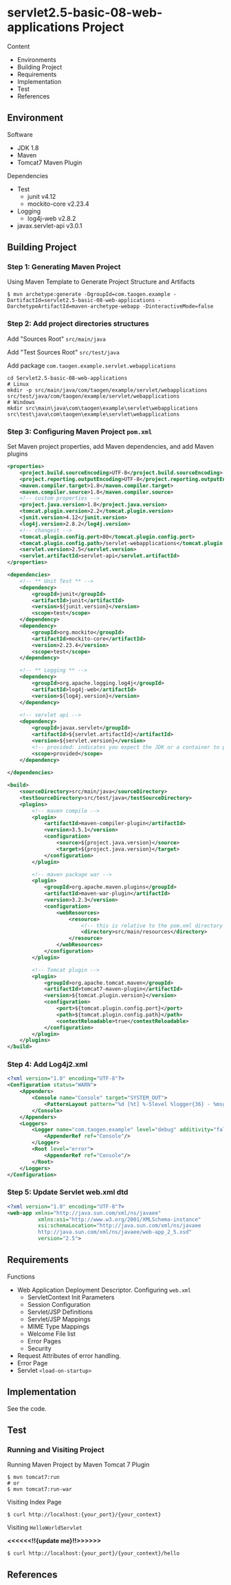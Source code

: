 # servlet2.5-basic-08-web-applications Project

Content

- Environments
- Building Project
- Requirements
- Implementation
- Test
- References

## Environment

Software

- JDK 1.8
- Maven
- Tomcat7 Maven Plugin

Dependencies

- Test
  - junit v4.12
  - mockito-core v2.23.4
- Logging
  - log4j-web v2.8.2
- javax.servlet-api v3.0.1



## Building Project

### Step 1: Generating Maven Project

Using Maven Template to Generate Project Structure and Artifacts

```shell
$ mvn archetype:generate -DgroupId=com.taogen.example -DartifactId=servlet2.5-basic-08-web-applications -DarchetypeArtifactId=maven-archetype-webapp -DinteractiveMode=false
```

### Step 2: Add project directories structures  

Add "Sources Root" `src/main/java`

Add "Test Sources Root" `src/test/java`

Add package `com.taogen.example.servlet.webapplications`

```shell
cd Servlet2.5-basic-08-web-applications
# Linux
mkdir -p src/main/java/com/taogen/example/servlet/webapplications src/test/java/com/taogen/example/servlet/webapplications
# Windows
mkdir src\main\java\com\taogen\example\servlet\webapplications src\test\java\com\taogen\example\servlet\webapplications
```

### Step 3: Configuring Maven Project `pom.xml`

Set Maven project properties, add Maven dependencies, and add Maven plugins

```xml
<properties>
    <project.build.sourceEncoding>UTF-8</project.build.sourceEncoding>
    <project.reporting.outputEncoding>UTF-8</project.reporting.outputEncoding>
    <maven.compiler.target>1.8</maven.compiler.target>
    <maven.compiler.source>1.8</maven.compiler.source>
    <!-- custom properties -->
    <project.java.version>1.8</project.java.version>
    <tomcat.plugin.version>2.2</tomcat.plugin.version>
    <junit.version>4.12</junit.version>
    <log4j.version>2.8.2</log4j.version>
    <!-- changeit -->
    <tomcat.plugin.config.port>80</tomcat.plugin.config.port>
    <tomcat.plugin.config.path>/servlet-webapplications</tomcat.plugin.config.path>
    <servlet.version>2.5</servlet.version>
    <servlet.artifactId>servlet-api</servlet.artifactId>
</properties>

<dependencies>
    <!-- ** Unit Test ** -->
    <dependency>
        <groupId>junit</groupId>
        <artifactId>junit</artifactId>
        <version>${junit.version}</version>
        <scope>test</scope>
    </dependency>
    <dependency>
        <groupId>org.mockito</groupId>
        <artifactId>mockito-core</artifactId>
        <version>2.23.4</version>
        <scope>test</scope>
    </dependency>

    <!-- ** Logging ** -->
    <dependency>
        <groupId>org.apache.logging.log4j</groupId>
        <artifactId>log4j-web</artifactId>
        <version>${log4j.version}</version>
    </dependency>
    
    <!-- servlet api -->
    <dependency>
        <groupId>javax.servlet</groupId>
        <artifactId>${servlet.artifactId}</artifactId>
        <version>${servlet.version}</version>
        <!-- provided: indicates you expect the JDK or a container to provide the dependency at runtime. set the dependency on the Servlet API and related Java EE APIs to scope provided because the web container provides those classes. -->
        <scope>provided</scope>
    </dependency>
    
</dependencies>

<build>
    <sourceDirectory>src/main/java</sourceDirectory>
    <testSourceDirectory>src/test/java</testSourceDirectory>
    <plugins>
        <!-- maven compile -->
        <plugin>
            <artifactId>maven-compiler-plugin</artifactId>
            <version>3.5.1</version>
            <configuration>
                <source>${project.java.version}</source>
                <target>${project.java.version}</target>
            </configuration>
        </plugin>

        <!-- maven package war -->
        <plugin>
            <groupId>org.apache.maven.plugins</groupId>
            <artifactId>maven-war-plugin</artifactId>
            <version>3.2.3</version>
            <configuration>
                <webResources>
                    <resource>
                        <!-- this is relative to the pom.xml directory -->
                        <directory>src/main/resources</directory>
                    </resource>
                </webResources>
            </configuration>
        </plugin>

        <!-- Tomcat plugin -->
        <plugin>
            <groupId>org.apache.tomcat.maven</groupId>
            <artifactId>tomcat7-maven-plugin</artifactId>
            <version>${tomcat.plugin.version}</version>
            <configuration>
                <port>${tomcat.plugin.config.port}</port>
                <path>${tomcat.plugin.config.path}</path>
                <contextReloadable>true</contextReloadable>
            </configuration>
        </plugin>
    </plugins>
</build>
```

### Step 4: Add Log4j2.xml

```xml
<?xml version="1.0" encoding="UTF-8"?>
<Configuration status="WARN">
    <Appenders>
        <Console name="Console" target="SYSTEM_OUT">
            <PatternLayout pattern="%d [%t] %-5level %logger{36} - %msg%n"/>
        </Console>
    </Appenders>
    <Loggers>
        <Logger name="com.taogen.example" level="debug" additivity="false">
            <AppenderRef ref="Console"/>
        </Logger>
        <Root level="error">
            <AppenderRef ref="Console"/>
        </Root>
    </Loggers>
</Configuration>
```

### Step 5: Update Servlet web.xml dtd

```xml
<?xml version="1.0" encoding="UTF-8"?>
<web-app xmlns="http://java.sun.com/xml/ns/javaee"
	      xmlns:xsi="http://www.w3.org/2001/XMLSchema-instance"
	      xsi:schemaLocation="http://java.sun.com/xml/ns/javaee 
	      http://java.sun.com/xml/ns/javaee/web-app_2_5.xsd"
	      version="2.5">
```



## Requirements

Functions

- Web Application Deployment Descriptor. Configuring `web.xml`
  - ServletContext Init Parameters
  - Session Configuration
  - Servlet/JSP Definitions
  - Servlet/JSP Mappings
  - MIME Type Mappings
  - Welcome File list
  - Error Pages
  - Security
- Request Attributes of error handling.
- Error Page
- Servlet `<load-on-startup>`

## Implementation

See the code.



## Test

### Running and Visiting Project

Running Maven Project by Maven Tomcat 7 Plugin

```shell
$ mvn tomcat7:run
# or
$ mvn tomcat7:run-war
```

Visiting Index Page

```shell
$ curl http://localhost:{your_port}/{your_context}
```

Visiting `HelloWorldServlet`  

**<<<<<<!!{update me}!!>>>>>>**

```shell
$ curl http://localhost:{your_port}/{your_context}/hello
```



## References

